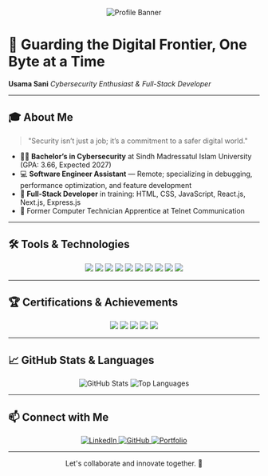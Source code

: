 <!-- Professional GitHub Profile README -->

<p align="center">
  <!-- Ensure you have `profile-banner.png` in your repo's root or update the path below -->
  <img src="https://raw.githubusercontent.com/UsamaSani/UsamaSani/main/profile-banner.png" alt="Profile Banner" />
</p>

# 🔐 Guarding the Digital Frontier, One Byte at a Time

**Usama Sani** &#x20;
*Cybersecurity Enthusiast & Full-Stack Developer*

---

## 🎓 About Me

> "Security isn’t just a job; it’s a commitment to a safer digital world."

* 👨‍🎓 **Bachelor’s in Cybersecurity** at Sindh Madressatul Islam University (GPA: 3.66, Expected 2027)
* 💻 **Software Engineer Assistant** — Remote; specializing in debugging, performance optimization, and feature development
* 🌱 **Full-Stack Developer** in training: HTML, CSS, JavaScript, React.js, Next.js, Express.js
* 💼 Former Computer Technician Apprentice at Telnet Communication

---

## 🛠️ Tools & Technologies

<p align="center">
  <img src="https://img.shields.io/badge/JavaScript-F7DF1E?logo=javascript&logoColor=black" />
  <img src="https://img.shields.io/badge/React-61DAFB?logo=react&logoColor=black" />
  <img src="https://img.shields.io/badge/Next.js-000000?logo=next.js&logoColor=white" />
  <img src="https://img.shields.io/badge/Express.js-404D59?logo=express&logoColor=white" />
  <img src="https://img.shields.io/badge/Node.js-339933?logo=node.js&logoColor=white" />
  <img src="https://img.shields.io/badge/Python-3776AB?logo=python&logoColor=white" />
  <img src="https://img.shields.io/badge/MongoDB-47A248?logo=mongodb&logoColor=white" />
  <img src="https://img.shields.io/badge/MySQL-4479A1?logo=mysql&logoColor=white" />
  <img src="https://img.shields.io/badge/Git-F05032?logo=git&logoColor=white" />
  <img src="https://img.shields.io/badge/GitHub-181717?logo=github&logoColor=white" />
</p>

---

## 🏆 Certifications & Achievements

<p align="center">
  <img src="https://img.shields.io/badge/ISC%C2%B2_Cybersecurity-CC-brightgreen" />
  <img src="https://img.shields.io/badge/Cisco_Cybersecurity-blue" />
  <img src="https://img.shields.io/badge/JavaScript_Essentials-yellow" />
  <img src="https://img.shields.io/badge/IBM_Linux_Shell-blue" />
  <img src="https://img.shields.io/badge/AI_For_Everyone-orange" />
</p>

---

## 📈 GitHub Stats & Languages

<p align="center">
  <img src="https://github-readme-stats.vercel.app/api?username=UsamaSani&theme=tokyonight&show_icons=true&count_private=true" alt="GitHub Stats" />
  <img src="https://github-readme-stats.vercel.app/api/top-langs/?username=UsamaSani&layout=compact&theme=tokyonight" alt="Top Languages" />
</p>

---

## 📫 Connect with Me

<p align="center">
  <a href="https://www.linkedin.com/in/usama-sani-khanzada-5b6552240/" target="_blank">
    <img src="https://img.shields.io/badge/LinkedIn-0A66C2?logo=linkedin&logoColor=white" alt="LinkedIn" />
  </a>  
  <a href="https://github.com/UsamaSani" target="_blank">
    <img src="https://img.shields.io/badge/GitHub-181717?logo=github&logoColor=white" alt="GitHub" />
  </a>  
  <a href="https://usamasani-soc-analyst.netlify.app/" target="_blank">
    <img src="https://img.shields.io/badge/Portfolio-FF5722?logo=web&logoColor=white" alt="Portfolio" />
  </a>
</p>

---

<p align="center">
  Let's collaborate and innovate together. 🤝
</p>
